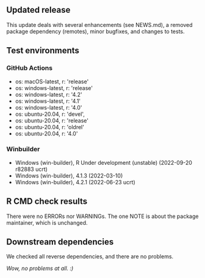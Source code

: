 ## Updated release

This update deals with several enhancements (see NEWS.md), a removed package dependency (remotes), minor bugfixes, and changes to tests.

## Test environments

### GitHub Actions
- os: macOS-latest,   r: 'release'
- os: windows-latest, r: 'release'
- os: windows-latest, r: '4.2'
- os: windows-latest, r: '4.1'
- os: windows-latest, r: '4.0'
- os: ubuntu-20.04,   r: 'devel', 
- os: ubuntu-20.04,   r: 'release'
- os: ubuntu-20.04,   r: 'oldrel'
- os: ubuntu-20.04,   r: '4.0'

### Winbuilder
* Windows                 (win-builder), R Under development (unstable) (2022-09-20 r82883 ucrt)
* Windows                 (win-builder), 4.1.3 (2022-03-10)
* Windows                 (win-builder), 4.2.1 (2022-06-23 ucrt)

## R CMD check results

There were no ERRORs nor WARNINGs. The one NOTE is about the package maintainer, which is unchanged.

## Downstream dependencies

We checked all reverse dependencies, and there are no problems.

*Wow, no problems at all. :)*

